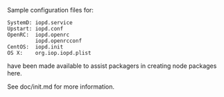 Sample configuration files for:
```
SystemD: iopd.service
Upstart: iopd.conf
OpenRC:  iopd.openrc
         iopd.openrcconf
CentOS:  iopd.init
OS X:    org.iop.iopd.plist
```
have been made available to assist packagers in creating node packages here.

See doc/init.md for more information.

